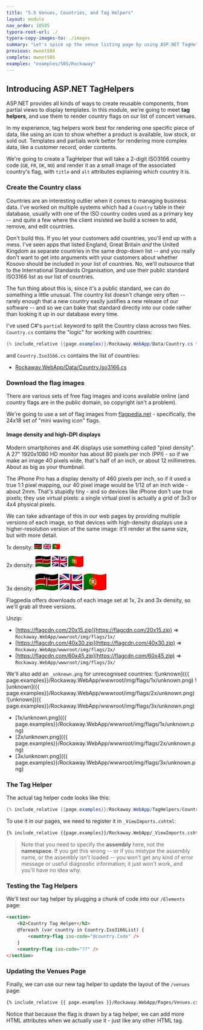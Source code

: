 ```yaml
---
title: "5.5 Venues, Countries, and Tag Helpers"
layout: module
nav_order: 10505
typora-root-url: ./
typora-copy-images-to: ./images
summary: "Let's spice up the venue listing page by using ASP.NET TagHelpers to draw country flags for each venue."
previous: mwnet504
complete: mwnet505
examples: "examples/505/Rockaway"
---
```


## Introducing ASP.NET TagHelpers

ASP.NET provides all kinds of ways to create reusable components, from partial views to display templates. In this module, we're going to meet **tag helpers**, and use them to render country flags on our list of concert venues.

In my experience, tag helpers work best for rendering one specific piece of data, like using an icon to show whether a product is available, low stock, or sold out. Templates and partials work better for rendering more complex data, like a customer record, order contents.

We're going to create a TagHelper that will take a 2-digit ISO3166 country code (`GB`, `FR`, `DK`, `NO`) and render it as a small image of the associated country's flag, with `title` and `alt` attributes explaining which country it is.

### Create the Country class

Countries are an interesting outlier when it comes to managing business data. I've worked on multiple systems which had a `Country` table in their database, usually with one of the ISO country codes used as a primary key -- and quite a few where the client insisted we build a screen to add, remove, and edit countries.

Don't build this. If you let your customers add countries, you'll end up with a mess. I've seen apps that listed England, Great Britain *and* the United Kingdom as separate countries in the same drop-down list -- and you really don't want to get into arguments with your customers about whether Kosovo should be included in your list of countries. No, we'll outsource that to the International Standards Organisation, and use their public standard ISO3166 list as our list of countries.

The fun thing about this is, since it's a public standard, we can do something a little unusual. The country list doesn't change very often -- rarely enough that a new country easily justifies a new release of our software -- and so we can bake that standard directly into our code rather than looking it up in our database every time.

I've used C#'s `partial` keyword to split the Country class across two files. `Country.cs` contains the "logic" for working with countries:

```csharp
{% include_relative {{page.examples}}/Rockaway.WebApp/Data/Country.cs %}
```

and `Country.Iso3166.cs` contains the list of countries:

* [Rockaway.WebApp/Data/Country.Iso3166.cs]({{page.examples}}/Rockaway.WebApp/Data/Country.Iso3166.cs)

### Download the flag images

There are various sets of free flag images and icons available online (and country flags are in the public domain, so copyright isn't a problem).

We're going to use a set of flag images from [flagpedia.net](https://flagpedia.net/download/icons) - specifically, the 24x18 set of "mini waving icon" flags.

#### Image density and high-DPI displays

Modern smartphones and 4K displays use something called "pixel density". A 27" 1920x1080 HD monitor has about 80 pixels per inch (PPI) - so if we make an image 40 pixels wide, that's half of an inch, or about 12 millimetres. About as big as your thumbnail.

The iPhone Pro has a display density of 460 pixels per inch, so if it used a true 1:1 pixel mapping, our 40 pixel image would be 1/12 of an inch wide - about 2mm. That's stupidly tiny - and so devices like iPhone don't use true pixels; they use virtual pixels: a single virtual pixel is actually a grid of 3x3 or 4x4 physical pixels.

We can take advantage of this in our web pages by providing multiple versions of each image, so that devices with high-density displays use a higher-resolution version of the same image: it'll render at the same size, but with more detail.

1x density: ![](examples/505/Rockaway/Rockaway.WebApp/wwwroot/img/flags/1x/ke.png) ![](examples/505/Rockaway/Rockaway.WebApp/wwwroot/img/flags/1x/gb.png) ![](examples/505/Rockaway/Rockaway.WebApp/wwwroot/img/flags/1x/pt.png)

2x density: ![](examples/505/Rockaway/Rockaway.WebApp/wwwroot/img/flags/2x/ke.png) ![](examples/505/Rockaway/Rockaway.WebApp/wwwroot/img/flags/2x/gb.png) ![](examples/505/Rockaway/Rockaway.WebApp/wwwroot/img/flags/2x/pt.png)

3x density: ![](examples/505/Rockaway/Rockaway.WebApp/wwwroot/img/flags/3x/ke.png) ![](examples/505/Rockaway/Rockaway.WebApp/wwwroot/img/flags/3x/gb.png) ![](examples/505/Rockaway/Rockaway.WebApp/wwwroot/img/flags/3x/pt.png)

Flagpedia offers downloads of each image set at 1x, 2x and 3x density, so we'll grab all three versions.

Unzip:

* [https://flagcdn.com/20x15.zip](https://flagcdn.com/20x15.zip) => `Rockaway.WebApp/wwwroot/img/flags/1x/` 
* [https://flagcdn.com/40x30.zip](https://flagcdn.com/40x30.zip) => `Rockaway.WebApp/wwwroot/img/flags/2x/`
* [https://flagcdn.com/60x45.zip](https://flagcdn.com/60x45.zip) => `Rockaway.WebApp/wwwroot/img/flags/3x/`

We'll also add an `_unknown.png` for unrecognised countries: ![unknown]({{ page.examples}}/Rockaway.WebApp/wwwroot/img/flags/1x/unknown.png) ![unknown]({{ page.examples}}/Rockaway.WebApp/wwwroot/img/flags/2x/unknown.png) ![unknown]({{ page.examples}}/Rockaway.WebApp/wwwroot/img/flags/3x/unknown.png)

* [1x/unknown.png]({{ page.examples}}/Rockaway.WebApp/wwwroot/img/flags/1x/unknown.png)
* [2x/unknown.png]({{ page.examples}}/Rockaway.WebApp/wwwroot/img/flags/2x/unknown.png)
* [3x/unknown.png]({{ page.examples}}/Rockaway.WebApp/wwwroot/img/flags/3x/unknown.png)

### The Tag Helper

The actual tag helper code looks like this:

```csharp
{% include_relative {{page.examples}}/Rockaway.WebApp/TagHelpers/CountryFlagTagHelper.cs %}
```

To use it in our pages, we need to register it in `_ViewImports.cshtml`:

```html
{% include_relative {{page.examples}}/Rockaway.WebApp/_ViewImports.cshtml %}
```

> Note that you need to specify the **assembly** here, not the **namespace**. If you get this wrong -- or if you mistype the assembly name, or the assembly isn't loaded -- you won't get any kind of error message or useful diagnostic information; it just won't work, and you'll have no idea why.

### Testing the Tag Helpers

We'll test our tag helper by plugging a chunk of code into our `/Elements` page:

```html
<section>
	<h2>Country Tag Helper</h2>
	@foreach (var country in Country.Iso3166List) {
		<country-flag iso-code="@country.Code" />
	}
	<country-flag iso-code="??" />
</section>
```

### Updating the Venues Page

Finally, we can use our new tag helper to update the layout of the `/venues` page:

```html
{% include_relative {{ page.examples }}/Rockaway.WebApp/Pages/Venues.cshtml %}
```

Notice that because the flag is drawn by a tag helper, we can add more HTML attributes when we actually use it - just like any other HTML tag.
